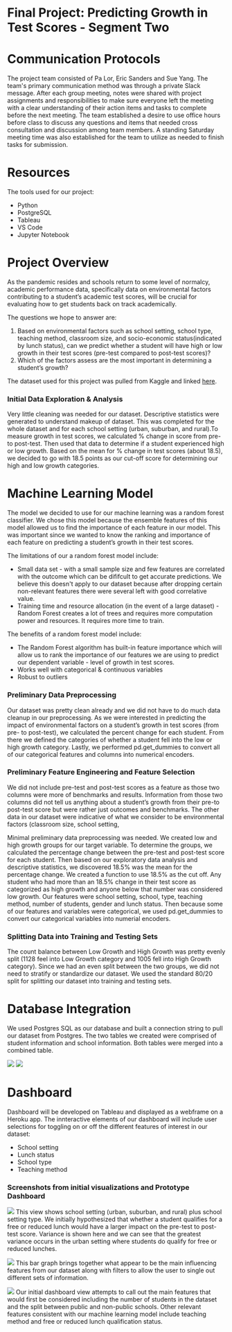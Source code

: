 # Final Project: Predicting Growth in Test Scores - Segment Two

# Communication Protocols
The project team consisted of Pa Lor, Eric Sanders and Sue Yang. The team's primary communication method was through a private Slack message. After each group meeting, notes were shared with project assignments and responsibilities to make sure everyone left the meeting with a clear understanding of their action items and tasks to complete before the next meeting. The team established a desire to use office hours before class to discuss any questions and items that needed cross consultation and discussion among team members. A standing Saturday meeting time was also established for the team to utilize as needed to finish tasks for submission.

# Resources
The tools used for our project:
* Python
* PostgreSQL
* Tableau
* VS Code
* Jupyter Notebook
 
# Project Overview 
  
As the pandemic resides and schools return to some level of normalcy, academic performance data, specifically data on environmental factors contributing to a student’s academic test scores, will be crucial for evaluating how to get students back on track academically.

The questions we hope to answer are:
1. Based on environmental factors such as school setting, school type, teaching method, classroom size, and socio-economic status(indicated by lunch status), can we predict whether a student will have high or low growth in their test scores (pre-test compared to post-test scores)?
2. Which of the factors assess are the most important in determining a student’s growth?

The dataset used for this project was pulled from Kaggle and linked [here](https://www.kaggle.com/datasets/kwadwoofosu/predict-test-scores-of-students).

### Initial Data Exploration & Analysis
Very little cleaning was needed for our dataset. Descriptive statistics were generated to understand makeup of dataset. This was completed for the whole dataset and for each school setting (urban, suburban, and rural).To measure growth in test scores, we calculated % change in score from pre- to post-test. Then used that data to determine if a student experienced high or low growth. Based on the mean for % change in test scores (about 18.5), we decided to go with 18.5 points as our cut-off score for determining our high and low growth categories.

# Machine Learning Model
The model we decided to use for our machine learning was a random forest classifier. We chose this model because the ensemble features of this model allowed us to find the importance of each feature in our model. This was important since we wanted to know the ranking and importance of each feature on predicting a student’s growth in their test scores.

The limitations of our a random forest model include:
* Small data set - with a small sample size and few features are correlated with the outcome which can be dififcult to get accurate predictions. We believe this doesn't apply to our dataset because after dropping certain non-relevant features there were several left with good correlative value.
* Training time and resource allocation (in the event of a large dataset) - Random Forest creates a lot of trees and requires more computation power and resources. It requires more time to train. 

The benefits of a random forest model include:
* The Random Forest algorithm has built-in feature importance which will allow us to rank the importance of our features we are using to predict our dependent variable - level of growth in test scores.
* Works well with categorical & continuous variables
* Robust to outliers

### Preliminary Data Preprocessing
Our dataset was pretty clean already and we did not have to do much data cleanup in our preprocessing. As we were interested in predicting the impact of environmental factors on a student’s growth in test scores (from pre- to post-test), we calculated the percent change for each student. From there we defined the categories of whether a student fell into the low or high growth category. Lastly, we performed pd.get_dummies to convert all of our categorical features and columns into numerical encoders.

### Preliminary Feature Engineering and Feature Selection
We did not include pre-test and post-test scores as a feature as those two columns were more of benchmarks and results. Information from those two columns did not tell us anything about a student’s growth from their pre-to post-test score but were rather just outcomes and benchmarks. The other data in our dataset were indicative of what we consider to be environmental factors (classroom size, school setting,

Minimal preliminary data preprocessing was needed. We created low and high growth groups for our target variable. To determine the groups, we calculated the percentage change between the pre-test and post-test score for each student. Then based on our exploratory data analysis and descriptive statistics, we discovered 18.5% was the mean for the percentage change. We created a function to use 18.5% as the cut off. Any student who had more than an 18.5% change in their test score as categorized as high growth and anyone below that number was considered low growth. Our features were school setting, school, type, teaching method, number of students, gender and lunch status. Then because some of our features and variables were categorical, we used pd.get_dummies to convert our categorical variables into numerial encoders.

### Splitting Data into Training and Testing Sets
The count balance between Low Growth and High Growth was pretty evenly split (1128 feel into Low Growth category and 1005 fell into High Growth category). Since we had an even split between the two groups, we did not need to stratify or standardize our dataset. We used the standard 80/20 split for splitting our dataset into training and testing sets.

# Database Integration
We used Postgres SQL as our database and built a connection string to pull our dataset from Postgres. The two tables we created were comprised of student information and school information. Both tables were merged into a combined table.

![](Segment%202/ERD1.png)
![](Segment%202/ERD2.png)

# Dashboard
Dashboard will be developed on Tableau and displayed as a webframe on a Heroku app. The innteractive elements of our dashboard will include user selections for toggling on or off the different features of interest in our dataset:
* School setting
* Lunch status
* School type
* Teaching method

### Screenshots from initial visualizations and Prototype Dashboard
![](Segment%202/Variance_Lunch_Schooltype.png)
This view shows school setting (urban, suburban, and rural) plus school setting type.  We initially hypothesized that whether a student qualifies for a free or reduced lunch would have a larger impact on the pre-test to post-test score.  Variance is shown here and we can see that the greatest variance occurs in the urban setting where students do qualify for free or reduced lunches.

![](Segment%202/Major_Features.png)
This bar graph brings together what appear to be the main influencing features from our dataset along with filters to allow the user to single out different sets of information.

![](Segment%202/Initial_Dashboard_Segment2.png)
Our initial dashboard view attempts to call out the main features that would first be considered including the number of students in the dataset and the split between public and non-public schools.  Other relevant features consistent with our machine learning model include teaching method and free or reduced lunch qualification status.
